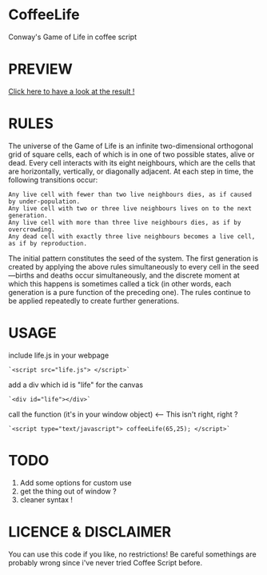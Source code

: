 CoffeeLife
==========

Conway's Game of Life in coffee script

PREVIEW
=======

[Click here to have a look at the result !](http://cedias.github.com/CoffeeLife)

RULES
=======
The universe of the Game of Life is an infinite two-dimensional orthogonal grid of square cells, each of which is in one of two possible states, alive or dead. Every cell interacts with its eight neighbours, which are the cells that are horizontally, vertically, or diagonally adjacent. At each step in time, the following transitions occur:

	Any live cell with fewer than two live neighbours dies, as if caused by under-population.
	Any live cell with two or three live neighbours lives on to the next generation.
	Any live cell with more than three live neighbours dies, as if by overcrowding.
	Any dead cell with exactly three live neighbours becomes a live cell, as if by reproduction.

The initial pattern constitutes the seed of the system. The first generation is created by applying the above rules simultaneously to every cell in the seed—births and deaths occur simultaneously, and the discrete moment at which this happens is sometimes called a tick (in other words, each generation is a pure function of the preceding one). The rules continue to be applied repeatedly to create further generations.

USAGE
======
include life.js in your webpage

	`<script src="life.js"> </script>`

add a div which id is "life" for the canvas

	`<div id="life"></div>`

call the function (it's in your window object) <-- This isn't right, right ?

	`<script type="text/javascript"> coffeeLife(65,25); </script>`

TODO
=====

1. Add some options for custom use
2. get the thing out of window ?
3. cleaner syntax !

LICENCE & DISCLAIMER
==================
You can use this code if you like, no restrictions!
Be careful somethings are probably wrong since i've never tried Coffee Script before.



